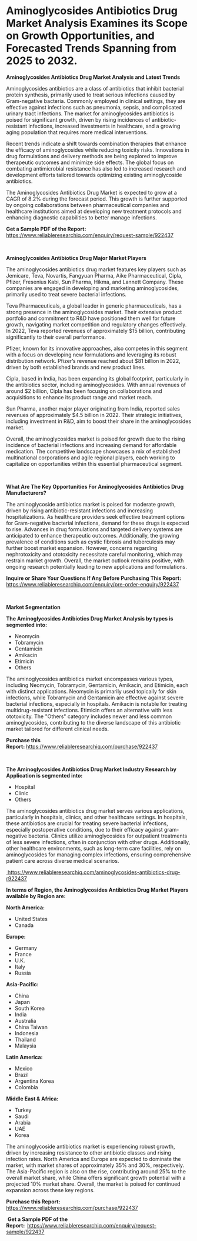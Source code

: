 <p><h1>Aminoglycosides Antibiotics Drug Market Analysis Examines its Scope on Growth Opportunities, and Forecasted Trends Spanning from 2025 to 2032.</h1></p><p><strong>Aminoglycosides Antibiotics Drug Market Analysis and Latest Trends</strong></p>
<p><p>Aminoglycosides antibiotics are a class of antibiotics that inhibit bacterial protein synthesis, primarily used to treat serious infections caused by Gram-negative bacteria. Commonly employed in clinical settings, they are effective against infections such as pneumonia, sepsis, and complicated urinary tract infections. The market for aminoglycosides antibiotics is poised for significant growth, driven by rising incidences of antibiotic-resistant infections, increased investments in healthcare, and a growing aging population that requires more medical interventions.</p><p>Recent trends indicate a shift towards combination therapies that enhance the efficacy of aminoglycosides while reducing toxicity risks. Innovations in drug formulations and delivery methods are being explored to improve therapeutic outcomes and minimize side effects. The global focus on combating antimicrobial resistance has also led to increased research and development efforts tailored towards optimizing existing aminoglycoside antibiotics.</p><p>The Aminoglycosides Antibiotics Drug Market is expected to grow at a CAGR of 8.2% during the forecast period. This growth is further supported by ongoing collaborations between pharmaceutical companies and healthcare institutions aimed at developing new treatment protocols and enhancing diagnostic capabilities to better manage infections.</p></p>
<p><strong>Get a Sample PDF of the Report:&nbsp;</strong> <a href="https://www.reliableresearchiq.com/enquiry/request-sample/922437?utm_campaign=2469&utm_medium=2&utm_source=Github&utm_content=ia&utm_term=18042025&utm_id=aminoglycosides-antibiotics-drug">https://www.reliableresearchiq.com/enquiry/request-sample/922437</a></p>
<p>&nbsp;</p>
<p><strong>Aminoglycosides Antibiotics Drug Major Market Players</strong></p>
<p><p>The aminoglycosides antibiotics drug market features key players such as Jemicare, Teva, Novartis, Fangyuan Pharma, Aike Pharmaceutical, Cipla, Pfizer, Fresenius Kabi, Sun Pharma, Hikma, and Lannett Company. These companies are engaged in developing and marketing aminoglycosides, primarily used to treat severe bacterial infections.</p><p>Teva Pharmaceuticals, a global leader in generic pharmaceuticals, has a strong presence in the aminoglycosides market. Their extensive product portfolio and commitment to R&D have positioned them well for future growth, navigating market competition and regulatory changes effectively. In 2022, Teva reported revenues of approximately $15 billion, contributing significantly to their overall performance.</p><p>Pfizer, known for its innovative approaches, also competes in this segment with a focus on developing new formulations and leveraging its robust distribution network. Pfizer’s revenue reached about $81 billion in 2022, driven by both established brands and new product lines.</p><p>Cipla, based in India, has been expanding its global footprint, particularly in the antibiotics sector, including aminoglycosides. With annual revenues of around $2 billion, Cipla has been focusing on collaborations and acquisitions to enhance its product range and market reach.</p><p>Sun Pharma, another major player originating from India, reported sales revenues of approximately $4.5 billion in 2022. Their strategic initiatives, including investment in R&D, aim to boost their share in the aminoglycosides market.</p><p>Overall, the aminoglycosides market is poised for growth due to the rising incidence of bacterial infections and increasing demand for affordable medication. The competitive landscape showcases a mix of established multinational corporations and agile regional players, each working to capitalize on opportunities within this essential pharmaceutical segment.</p></p>
<p>&nbsp;</p>
<p><strong>What Are The Key Opportunities For Aminoglycosides Antibiotics Drug Manufacturers?</strong></p>
<p><p>The aminoglycoside antibiotics market is poised for moderate growth, driven by rising antibiotic-resistant infections and increasing hospitalizations. As healthcare providers seek effective treatment options for Gram-negative bacterial infections, demand for these drugs is expected to rise. Advances in drug formulations and targeted delivery systems are anticipated to enhance therapeutic outcomes. Additionally, the growing prevalence of conditions such as cystic fibrosis and tuberculosis may further boost market expansion. However, concerns regarding nephrotoxicity and ototoxicity necessitate careful monitoring, which may restrain market growth. Overall, the market outlook remains positive, with ongoing research potentially leading to new applications and formulations.</p></p>
<p><strong>Inquire or Share Your Questions If Any Before Purchasing This Report:</strong> <a href="https://www.reliableresearchiq.com/enquiry/pre-order-enquiry/922437?utm_campaign=2469&utm_medium=2&utm_source=Github&utm_content=ia&utm_term=18042025&utm_id=aminoglycosides-antibiotics-drug">https://www.reliableresearchiq.com/enquiry/pre-order-enquiry/922437</a></p>
<p>&nbsp;</p>
<p><strong>Market Segmentation</strong></p>
<p><strong>The Aminoglycosides Antibiotics Drug Market Analysis by types is segmented into:</strong></p>
<p><ul><li>Neomycin</li><li>Tobramycin</li><li>Gentamicin</li><li>Amikacin</li><li>Etimicin</li><li>Others</li></ul></p>
<p><p>The aminoglycosides antibiotics market encompasses various types, including Neomycin, Tobramycin, Gentamicin, Amikacin, and Etimicin, each with distinct applications. Neomycin is primarily used topically for skin infections, while Tobramycin and Gentamicin are effective against severe bacterial infections, especially in hospitals. Amikacin is notable for treating multidrug-resistant infections. Etimicin offers an alternative with less ototoxicity. The "Others" category includes newer and less common aminoglycosides, contributing to the diverse landscape of this antibiotic market tailored for different clinical needs.</p></p>
<p><strong>Purchase this Report:&nbsp;</strong><a href="https://www.reliableresearchiq.com/purchase/922437?utm_campaign=2469&utm_medium=2&utm_source=Github&utm_content=ia&utm_term=18042025&utm_id=aminoglycosides-antibiotics-drug">https://www.reliableresearchiq.com/purchase/922437</a></p>
<p>&nbsp;</p>
<p><strong>The Aminoglycosides Antibiotics Drug Market Industry Research by Application is segmented into:</strong></p>
<p><ul><li>Hospital</li><li>Clinic</li><li>Others</li></ul></p>
<p><p>The aminoglycosides antibiotics drug market serves various applications, particularly in hospitals, clinics, and other healthcare settings. In hospitals, these antibiotics are crucial for treating severe bacterial infections, especially postoperative conditions, due to their efficacy against gram-negative bacteria. Clinics utilize aminoglycosides for outpatient treatments of less severe infections, often in conjunction with other drugs. Additionally, other healthcare environments, such as long-term care facilities, rely on aminoglycosides for managing complex infections, ensuring comprehensive patient care across diverse medical scenarios.</p></p>
<p><a href="https://www.reliableresearchiq.com/aminoglycosides-antibiotics-drug-r922437?utm_campaign=2469&utm_medium=2&utm_source=Github&utm_content=ia&utm_term=18042025&utm_id=aminoglycosides-antibiotics-drug">&nbsp;https://www.reliableresearchiq.com/aminoglycosides-antibiotics-drug-r922437</a></p>
<p><strong>In terms of Region, the Aminoglycosides Antibiotics Drug Market Players available by Region are:</strong></p>
<p>
    <p> <strong> North America: </strong>
        <ul>
            <li>United States</li>
            <li>Canada</li>
        </ul>
        </p> 
    <p> <strong> Europe: </strong>
        <ul>
            <li>Germany</li>
            <li>France</li>
            <li>U.K.</li>
            <li>Italy</li>
            <li>Russia</li>
        </ul>
        </p> 
    <p> <strong> Asia-Pacific: </strong>
        <ul>
            <li>China</li>
            <li>Japan</li>
            <li>South Korea</li>
            <li>India</li>
            <li>Australia</li>
            <li>China Taiwan</li>
            <li>Indonesia</li>
            <li>Thailand</li>
            <li>Malaysia</li>
        </ul>
        </p> 
    <p> <strong> Latin America: </strong>
        <ul>
            <li>Mexico</li>
            <li>Brazil</li>
            <li>Argentina Korea</li>
            <li>Colombia</li>
        </ul>
        </p> 
    <p> <strong> Middle East & Africa: </strong>
        <ul>
            <li>Turkey</li>
            <li>Saudi</li>
            <li>Arabia</li>
            <li>UAE</li>
            <li>Korea</li>
        </ul>
    </p>
    </p>
<p><p>The aminoglycoside antibiotics market is experiencing robust growth, driven by increasing resistance to other antibiotic classes and rising infection rates. North America and Europe are expected to dominate the market, with market shares of approximately 35% and 30%, respectively. The Asia-Pacific region is also on the rise, contributing around 25% to the overall market share, while China offers significant growth potential with a projected 10% market share. Overall, the market is poised for continued expansion across these key regions.</p></p>
<p><strong>Purchase this Report: </strong><a href="https://www.reliableresearchiq.com/purchase/922437?utm_campaign=2469&utm_medium=2&utm_source=Github&utm_content=ia&utm_term=18042025&utm_id=aminoglycosides-antibiotics-drug">https://www.reliableresearchiq.com/purchase/922437</a></p>
<p>&nbsp;<strong>Get a Sample PDF of the Report:&nbsp;&nbsp;</strong><a href="https://www.reliableresearchiq.com/enquiry/request-sample/922437?utm_campaign=2469&utm_medium=2&utm_source=Github&utm_content=ia&utm_term=18042025&utm_id=aminoglycosides-antibiotics-drug">https://www.reliableresearchiq.com/enquiry/request-sample/922437</a></p>
<p><strong></strong></p>
<p><p></p><p></p><p></p></p>
